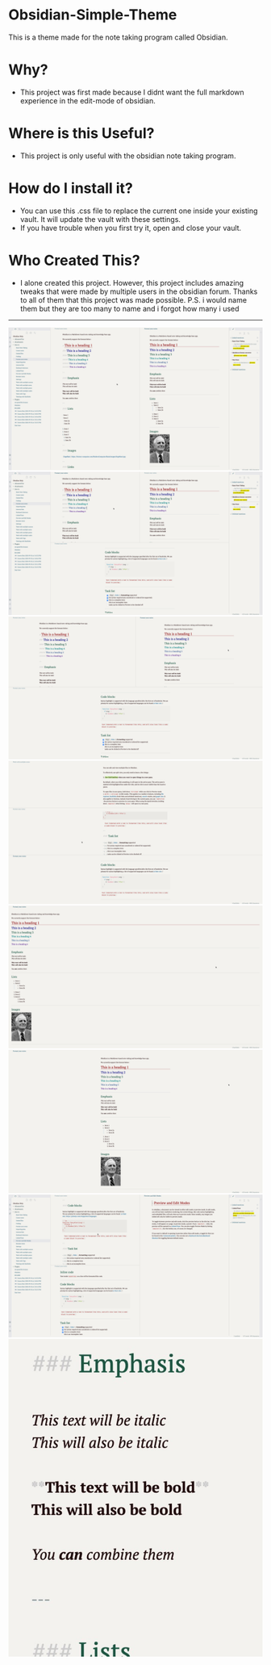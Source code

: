 # Obsidian-Simple-Theme
This is a theme made for the note taking program called Obsidian. 

# Why?
- This project was first made because I didnt want the full markdown experience in the edit-mode of obsidian. 
# Where is this Useful?
- This project is only useful with the obsidian note taking program. 

# How do I install it?
- You can use this .css file to replace the current one inside your existing vault. It will update the vault with these settings. 
- If you have trouble when you first try it, open and close your vault. 

# Who Created This?
- I alone created this project. However, this project includes amazing tweaks that were made by multiple users in the obsidian forum. Thanks to all of them that this project was made possible. P.S. i would name them but they are too many to name and i forgot how many i used 

---
![](images/Screenshot1.jpg)
![](images/Screenshot01.jpg)
![](images/Screenshot2.jpg)
![](images/Screenshot02.jpg)
![](images/Screenshot3.jpg)
![](images/Screenshot03.jpg)
![](images/Screenshot4.jpg)
![](images/Screenshotlast.jpg)
